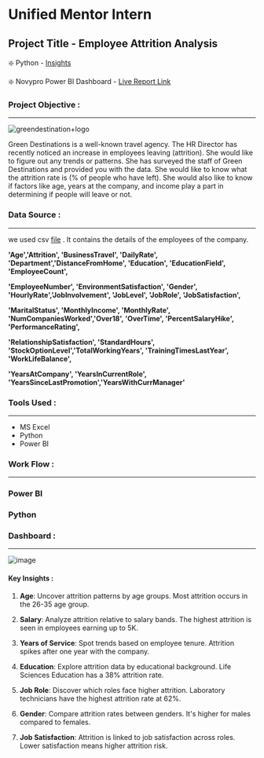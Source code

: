 # Unified Mentor Intern
## Project Title - Employee Attrition Analysis

❇️ Python - [Insights](https://github.com/arun10ak/Unified-Mentor-Intern/blob/main/Employee%20Attrition.ipynb)

❇️ Novypro Power BI Dashboard - [Live Report Link](https://www.novypro.com/project/employee-attrition-analysis-10)

### Project Objective :
---
![greendestination+logo](https://github.com/arun10ak/Unified-Mentor-Intern/assets/117892039/a8eb0286-4b8e-4d08-8d3a-e0231db077cb)

Green Destinations is a well-known travel agency. The HR Director has recently noticed an increase in employees leaving (attrition). She would like to figure out any trends or patterns. She has surveyed the staff of Green Destinations and provided you with the data. She would like to know what the attrition rate is (% of people who have left). She would also like to know if factors like age, years at the company, and income play a part in determining if people will leave or not.

### Data Source : 
---

we used csv [file](https://github.com/arun10ak/Unified-Mentor-Intern/blob/main/greendestination.csv) . It contains the  details of the employees of the company.

 **'Age','Attrition', 'BusinessTravel', 'DailyRate', 'Department','DistanceFromHome', 'Education', 'EducationField', 'EmployeeCount',**
 
**'EmployeeNumber', 'EnvironmentSatisfaction', 'Gender', 'HourlyRate','JobInvolvement', 'JobLevel', 'JobRole', 'JobSatisfaction',**

**'MaritalStatus', 'MonthlyIncome', 'MonthlyRate', 'NumCompaniesWorked','Over18', 'OverTime', 'PercentSalaryHike', 'PerformanceRating',**

**'RelationshipSatisfaction', 'StandardHours', 'StockOptionLevel','TotalWorkingYears', 'TrainingTimesLastYear', 'WorkLifeBalance',**

**'YearsAtCompany', 'YearsInCurrentRole', 'YearsSinceLastPromotion','YearsWithCurrManager'**

### Tools Used :
---

- MS Excel
- Python
- Power BI

### Work Flow : 
---

### Power BI


### Python 


### Dashboard :
----
![image](https://github.com/arun10ak/Unified-Mentor-Intern/assets/117892039/30732fba-5811-4a6e-b413-08e636e315e5)

#### Key Insights :

1. **Age**: Uncover attrition patterns by age groups. Most attrition occurs in the 26-35 age group.

2. **Salary**: Analyze attrition relative to salary bands. The highest attrition is seen in employees earning up to 5K.

3. **Years of Service**: Spot trends based on employee tenure. Attrition spikes after one year with the company.

4. **Education**: Explore attrition data by educational background. Life Sciences Education has a 38% attrition rate.

5. **Job Role**: Discover which roles face higher attrition. Laboratory technicians have the highest attrition rate at 62%.

6. **Gender**: Compare attrition rates between genders. It's higher for males compared to females.

7. **Job Satisfaction**: Attrition is linked to job satisfaction across roles. Lower satisfaction means higher attrition risk.


